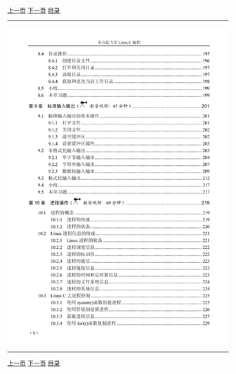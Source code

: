 [上一页](009.md) [下一页](011.md) [目录](../README.md)

***

![010](../images/010.png)

***

[上一页](009.md) [下一页](011.md) [目录](../README.md)
